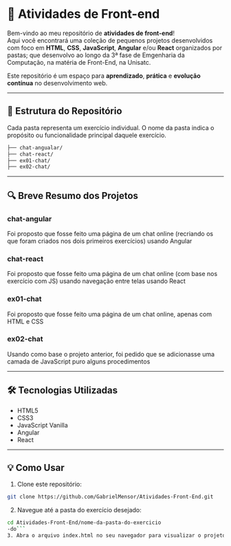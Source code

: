 # 🚀 Atividades de Front-end

Bem-vindo ao meu repositório de **atividades de front-end**!  
Aqui você encontrará uma coleção de pequenos projetos desenvolvidos com foco em **HTML**, **CSS**, **JavaScript**, **Angular** e/ou **React** organizados por pastas; que desenvolvo ao longo da 3ª fase de Emgenharia da Computação, na matéria de Front-End, na Unisatc.

Este repositório é um espaço para **aprendizado**, **prática** e **evolução contínua** no desenvolvimento web.

---

## 📁 Estrutura do Repositório

Cada pasta representa um exercício individual.
O nome da pasta indica o propósito ou funcionalidade principal daquele exercício.

```bash
├── chat-angualar/
├── chat-react/
├── ex01-chat/
├── ex02-chat/
```

---

## 🔍 Breve Resumo dos Projetos

### chat-angular

Foi proposto que fosse feito uma página de um chat online (recriando os que foram criados nos dois primeiros exercícios) usando Angular

### chat-react

Foi proposto que fosse feito uma página de um chat online (com base nos exercício com JS) usando navegação entre telas usando React

### ex01-chat

Foi proposto que fosse feito uma página de um chat online, apenas com HTML e CSS

### ex02-chat

Usando como base o projeto anterior, foi pedido que se adicionasse uma camada de JavaScript puro alguns procedimentos

---

## 🛠️ Tecnologias Utilizadas

- HTML5
- CSS3
- JavaScript Vanilla
- Angular
- React

---

## 💡 Como Usar

1. Clone este repositório:
```bash
git clone https://github.com/GabrielMensor/Atividades-Front-End.git
```
2. Navegue até a pasta do exercício desejado:
```bash
cd Atividades-Front-End/nome-da-pasta-do-exercicio
-do```
3. Abra o arquivo index.html no seu navegador para visualizar o projeto.
